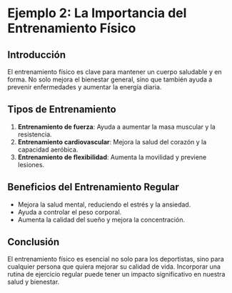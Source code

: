# Ejemplo 2: La Importancia del Entrenamiento Físico

## Introducción

El entrenamiento físico es clave para mantener un cuerpo saludable y en forma. No solo mejora el bienestar general, sino que también ayuda a prevenir enfermedades y aumentar la energía diaria.

## Tipos de Entrenamiento

1. **Entrenamiento de fuerza**: Ayuda a aumentar la masa muscular y la resistencia.
2. **Entrenamiento cardiovascular**: Mejora la salud del corazón y la capacidad aeróbica.
3. **Entrenamiento de flexibilidad**: Aumenta la movilidad y previene lesiones.

## Beneficios del Entrenamiento Regular

- Mejora la salud mental, reduciendo el estrés y la ansiedad.
- Ayuda a controlar el peso corporal.
- Aumenta la calidad del sueño y mejora la concentración.

## Conclusión

El entrenamiento físico es esencial no solo para los deportistas, sino para cualquier persona que quiera mejorar su calidad de vida. Incorporar una rutina de ejercicio regular puede tener un impacto significativo en nuestra salud y bienestar.
